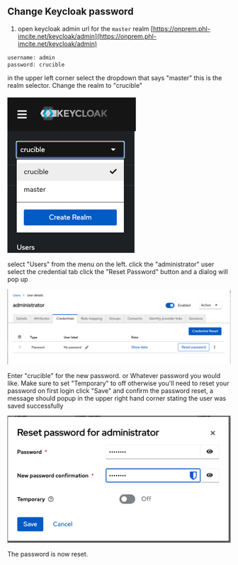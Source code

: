 ## Change Keycloak password
1. open keycloak admin url for the `master` realm [https://onprem.phl-imcite.net/keycloak/admin](https://onprem.phl-imcite.net/keycloak/admin)

```
username: admin
password: crucible
```
in the upper left corner select the dropdown that says "master" this is the realm selector. Change the realm to "crucible"

![Realm Drop Down](assets/realm-drop-down.png)

select "Users" from the menu on the left.
click the "administrator" user
select the credential tab
click the "Reset Password" button and a dialog will pop up

![User Credential](assets/user-credential.png)

Enter "crucible" for the new password. or Whatever password you would like.
Make sure to set "Temporary" to off otherwise you'll need to reset your password on first login
click "Save" and confirm the password reset, a message should popup in the upper right hand corner stating the user was saved successfully

![Credential Popup](assets/credential-popup.png)

The password is now reset.